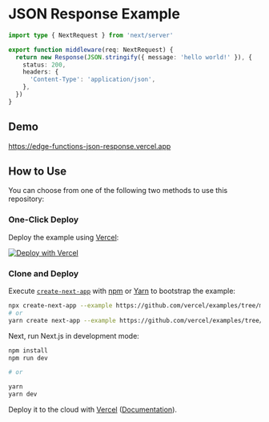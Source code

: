 # JSON Response Example

```ts
import type { NextRequest } from 'next/server'

export function middleware(req: NextRequest) {
  return new Response(JSON.stringify({ message: 'hello world!' }), {
    status: 200,
    headers: {
      'Content-Type': 'application/json',
    },
  })
}
```

## Demo

https://edge-functions-json-response.vercel.app

## How to Use

You can choose from one of the following two methods to use this repository:

### One-Click Deploy

Deploy the example using [Vercel](https://vercel.com?utm_source=github&utm_medium=readme&utm_campaign=next-example):

[![Deploy with Vercel](https://vercel.com/button)](https://vercel.com/new/git/external?repository-url=https://github.com/vercel/examples/tree/main/edge-functions/json-response&project-name=json-response&repository-name=json-response)

### Clone and Deploy

Execute [`create-next-app`](https://github.com/vercel/next.js/tree/canary/packages/create-next-app) with [npm](https://docs.npmjs.com/cli/init) or [Yarn](https://yarnpkg.com/lang/en/docs/cli/create/) to bootstrap the example:

```bash
npx create-next-app --example https://github.com/vercel/examples/tree/main/edge-functions/json-response json-response
# or
yarn create next-app --example https://github.com/vercel/examples/tree/main/edge-functions/json-response json-response
```

Next, run Next.js in development mode:

```bash
npm install
npm run dev

# or

yarn
yarn dev
```

Deploy it to the cloud with [Vercel](https://vercel.com/new?utm_source=github&utm_medium=readme&utm_campaign=edge-middleware-eap) ([Documentation](https://nextjs.org/docs/deployment)).
